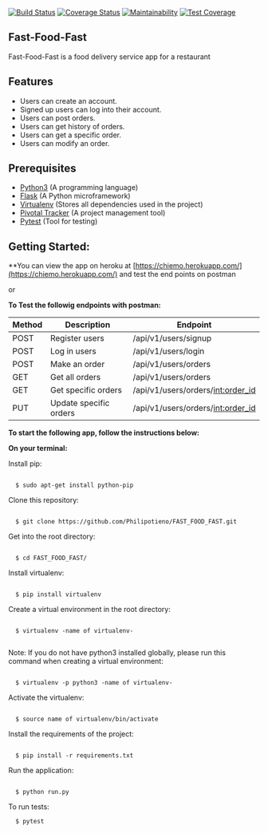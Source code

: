 [![Build Status](https://travis-ci.org/Philipotieno/FAST_FOOD_FAST.svg?branch=ch-tests)](https://travis-ci.org/Philipotieno/FAST_FOOD_FAST) [![Coverage Status](https://coveralls.io/repos/github/Philipotieno/FAST_FOOD_FAST/badge.svg?branch=ch-tests)](https://coveralls.io/github/Philipotieno/FAST_FOOD_FAST?branch=ch-tests) [![Maintainability](https://api.codeclimate.com/v1/badges/a99a88d28ad37a79dbf6/maintainability)](https://codeclimate.com/github/codeclimate/codeclimate/maintainability) [![Test Coverage](https://api.codeclimate.com/v1/badges/a99a88d28ad37a79dbf6/test_coverage)](https://codeclimate.com/github/codeclimate/codeclimate/test_coverage)

## Fast-Food-Fast
Fast-Food-Fast is a food delivery service app for a restaurant

## Features
- Users can create an account.
- Signed up users can log into their account.
- Users can post orders.
- Users can get history of orders.
- Users can get a specific order.
- Users can modify an order.

## Prerequisites
- [Python3](https://www.python.org/) (A programming language)
- [Flask](http://flask.pocoo.org/) (A Python microframework)
- [Virtualenv](https://virtualenv.pypa.io/en/stable/) (Stores all dependencies used in the project)
- [Pivotal Tracker](www.pivotaltracker.com) (A project management tool)
- [Pytest](https://docs.pytest.org/en/latest/) (Tool for testing)


## Getting Started:

**You can view the app on heroku at [https://chiemo.herokuapp.com/](https://chiemo.herokuapp.com/) and test the end points on postman

or


**To Test the followig endpoints with postman:**

| Method   |Description            |Endpoint                            |
| ---------|-----------------------|------------------------------------|
| POST     |Register users         |/api/v1/users/signup                |
| POST     |Log in users           |/api/v1/users/login                 |
| POST     |Make an order          |/api/v1/users/orders                |    
| GET      |Get all orders         |/api/v1/users/orders                |   
| GET      |Get specific orders    |/api/v1/users/orders/<int:order_id> |   
| PUT      |Update specific orders |/api/v1/users/orders/<int:order_id> |   

**To start the following app, follow the instructions below:**

**On your terminal:**

Install pip:
```

  $ sudo apt-get install python-pip

```

Clone this repository:
```

  $ git clone https://github.com/Philipotieno/FAST_FOOD_FAST.git

```
Get into the root directory:
```

  $ cd FAST_FOOD_FAST/

```
Install virtualenv:
```

  $ pip install virtualenv

  ```

Create a virtual environment in the root directory:
```

  $ virtualenv -name of virtualenv-
  
```
 Note: If you do not have python3 installed globally, please run this command when creating a virtual environment:
 ```

   $ virtualenv -p python3 -name of virtualenv-

```
Activate the virtualenv:
```

  $ source name of virtualenv/bin/activate

```
Install the requirements of the project:
```

  $ pip install -r requirements.txt

```
Run the application:
```

  $ python run.py

```
To run tests:
```
  $ pytest

  ```
